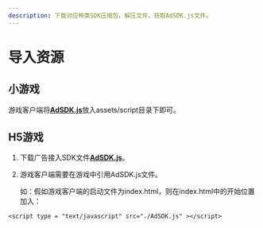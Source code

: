 ```yaml
---
description: 下载对应种类SDK压缩包，解压文件，获取AdSDK.js文件。
---
```


# 导入资源

## 小游戏

游戏客户端将[**AdSDK.js**](../../zi-yuan-xia-zai/sdk-xia-zai.md#xiao-you-xi-sdk20190402)放入assets/script目录下即可。

## H5游戏

1. 下载广告接入SDK文件[**AdSDK.js**](../../zi-yuan-xia-zai/sdk-xia-zai.md#h-5-you-xi-sdk20190402)。
2. 游戏客户端需要在游戏中引用AdSDK.js文件。

   如：假如游戏客户端的启动文件为index.html，则在index.html中的开始位置加入：

```text
<script type = "text/javascript" src="./AdSDK.js" ></script>
```



